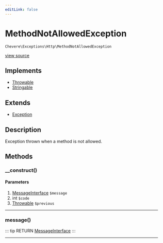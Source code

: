 ```yaml
---
editLink: false
---
```


# MethodNotAllowedException

`Chevere\Exceptions\Http\MethodNotAllowedException`

[view source](https://github.com/chevere/chevere/blob/master/src/Chevere/Exceptions/Http/MethodNotAllowedException.php)

## Implements

- [Throwable](https://www.php.net/manual/class.throwable)
- [Stringable](https://www.php.net/manual/class.stringable)

## Extends

- [Exception](../Core/Exception.md)

## Description

Exception thrown when a method is not allowed.

## Methods

### __construct()

#### Parameters

1. [MessageInterface](../../Interfaces/Message/MessageInterface.md) `$message`
2. int `$code`
3. [Throwable](https://www.php.net/manual/class.throwable) `$previous`

---

### message()

::: tip RETURN
[MessageInterface](../../Interfaces/Message/MessageInterface.md)
:::

---
